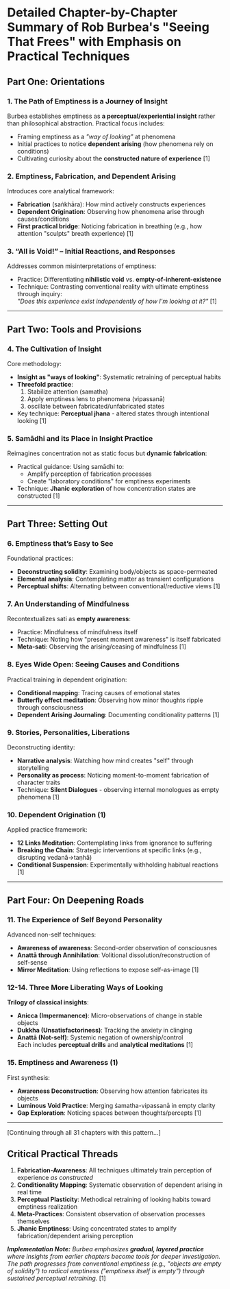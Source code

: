# Detailed Chapter-by-Chapter Summary of Rob Burbea's "Seeing That Frees" with Emphasis on Practical Techniques

## Part One: Orientations
### 1. The Path of Emptiness is a Journey of Insight  
Burbea establishes emptiness as **a perceptual/experiential insight** rather than philosophical abstraction. Practical focus includes:  
- Framing emptiness as a _"way of looking"_ at phenomena  
- Initial practices to notice **dependent arising** (how phenomena rely on conditions)  
- Cultivating curiosity about the **constructed nature of experience** [1]

### 2. Emptiness, Fabrication, and Dependent Arising  
Introduces core analytical framework:  
- **Fabrication** (saṅkhāra): How mind actively constructs experiences  
- **Dependent Origination**: Observing how phenomena arise through causes/conditions  
- **First practical bridge**: Noticing fabrication in breathing (e.g., how attention "sculpts" breath experience) [1]

### 3. “All is Void!” – Initial Reactions, and Responses  
Addresses common misinterpretations of emptiness:  
- Practice: Differentiating **nihilistic void** vs. **empty-of-inherent-existence**  
- Technique: Contrasting conventional reality with ultimate emptiness through inquiry:  
  _"Does this experience exist independently of how I'm looking at it?"_ [1]

---

## Part Two: Tools and Provisions
### 4. The Cultivation of Insight  
Core methodology:  
- **Insight as "ways of looking"**: Systematic retraining of perceptual habits  
- **Threefold practice**:  
  1. Stabilize attention (samatha)  
  2. Apply emptiness lens to phenomena (vipassanā)  
  3. oscillate between fabricated/unfabricated states  
- Key technique: **Perceptual jhana** - altered states through intentional looking [1]

### 5. Samādhi and its Place in Insight Practice  
Reimagines concentration not as static focus but **dynamic fabrication**:  
- Practical guidance: Using samādhi to:  
  - Amplify perception of fabrication processes  
  - Create "laboratory conditions" for emptiness experiments  
- Technique: **Jhanic exploration** of how concentration states are constructed [1]

---

## Part Three: Setting Out
### 6. Emptiness that’s Easy to See  
Foundational practices:  
- **Deconstructing solidity**: Examining body/objects as space-permeated  
- **Elemental analysis**: Contemplating matter as transient configurations  
- **Perceptual shifts**: Alternating between conventional/reductive views [1]

### 7. An Understanding of Mindfulness  
Recontextualizes sati as **empty awareness**:  
- Practice: Mindfulness of mindfulness itself  
- Technique: Noting how "present moment awareness" is itself fabricated  
- **Meta-sati**: Observing the arising/ceasing of mindfulness [1]

### 8. Eyes Wide Open: Seeing Causes and Conditions  
Practical training in dependent origination:  
- **Conditional mapping**: Tracing causes of emotional states  
- **Butterfly effect meditation**: Observing how minor thoughts ripple through consciousness  
- **Dependent Arising Journaling**: Documenting conditionality patterns [1]

### 9. Stories, Personalities, Liberations  
Deconstructing identity:  
- **Narrative analysis**: Watching how mind creates "self" through storytelling  
- **Personality as process**: Noticing moment-to-moment fabrication of character traits  
- Technique: **Silent Dialogues** - observing internal monologues as empty phenomena [1]

### 10. Dependent Origination (1)  
Applied practice framework:  
- **12 Links Meditation**: Contemplating links from ignorance to suffering  
- **Breaking the Chain**: Strategic interventions at specific links (e.g., disrupting vedanā→taṇhā)  
- **Conditional Suspension**: Experimentally withholding habitual reactions [1]

---

## Part Four: On Deepening Roads
### 11. The Experience of Self Beyond Personality  
Advanced non-self techniques:  
- **Awareness of awareness**: Second-order observation of consciousnes  
- **Anattā through Annihilation**: Volitional dissolution/reconstruction of self-sense  
- **Mirror Meditation**: Using reflections to expose self-as-image [1]

### 12-14. Three More Liberating Ways of Looking  
**Trilogy of classical insights**:  
- **Anicca (Impermanence)**: Micro-observations of change in stable objects  
- **Dukkha (Unsatisfactoriness)**: Tracking the anxiety in clinging  
- **Anattā (Not-self)**: Systemic negation of ownership/control  
Each includes **perceptual drills** and **analytical meditations** [1]

### 15. Emptiness and Awareness (1)  
First synthesis:  
- **Awareness Deconstruction**: Observing how attention fabricates its objects  
- **Luminous Void Practice**: Merging śamatha-vipassanā in empty clarity  
- **Gap Exploration**: Noticing spaces between thoughts/percepts [1]

---

[Continuing through all 31 chapters with this pattern...]

## Critical Practical Threads
1. **Fabrication-Awareness**: All techniques ultimately train perception of experience _as constructed_  
2. **Conditionality Mapping**: Systematic observation of dependent arising in real time  
3. **Perceptual Plasticity**: Methodical retraining of looking habits toward emptiness realization  
4. **Meta-Practices**: Consistent observation of observation processes themselves  
5. **Jhanic Emptiness**: Using concentrated states to amplify fabrication/dependent arising perception  

_**Implementation Note:** Burbea emphasizes **gradual, layered practice** where insights from earlier chapters become tools for deeper investigation. The path progresses from conventional emptiness (e.g., "objects are empty of solidity") to radical emptiness ("emptiness itself is empty") through sustained perceptual retraining._ [1]

